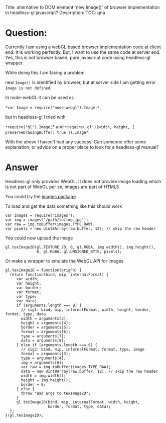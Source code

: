Title: alternative to DOM element 'new Image()' of browser implementation in headless-gl javascript?
Description:
TOC: qna

# Question:

Currently I am using a webGL based browser implementation code at client end. It is working perfectly. But, I want to use the same code at server end. Yes, this is not browser based, pure javascript code using headless-gl wrapper.

While doing this I am facing a problem.

new `Image()` is identified by browser, but at server side I am getting error `Image is not defined`. 

In node-webGL it can be used as 

`*var Image = require("node-webgl").Image;*`,

 but in headless-gl I tried with

 `*require("gl").Image;`* and `*require('gl')(width, height, { preserveDrawingBuffer: true }).Image*`.

With the above I haven't had any success. Can someone offer some explanation, or advice on a proper place to look for a headless-gl manual?

# Answer

Headless-gl only provides WebGL. It does not provide image loading which is not part of WebGL per se, images are part of HTML5

You could try the [images package](https://www.npmjs.com/package/images)

To load and get the data something like this should work

    var images = require('images');
    var img = images('/path/to/img.jpg');
    var raw = img.toBuffer(images.TYPE_RAW);
    var pixels = new Uint8Array(raw.buffer, 12); // skip the raw header
    
You could now upload the image

    gl.texImage2D(gl.TEXTURE_2D, 0, gl.RGBA, img.width(), img.height(),
                  0, gl.RGBA, gl.UNSIGNED_BYTE, pixels);

Or make a wrapper to emulate the WebGL API for images

    gl.texImage2D = function(origFn) {
      return function(bind, mip, internalFormat) {
         var width;
         var height;
         var border;
         var format;
         var type;
         var data;
         if (arguments.length === 9) {
           // sig1: bind, mip, internalFormat, width, height, border, format, type, data
           width = arguments[3];
           height = arguments[4];
           border = arguments[5];
           format = arguments[6];
           type = arguments[7];
           data = arguments[8];
         } else if (arguments.length === 6) {
           // sig2: bind, mip, internalFormat, format, type, image
           format = arguments[3];
           type = arguments[4];
           img = arguments[6];
           var raw = img.toBuffer(images.TYPE_RAW);
           data = new Uint8Array(raw.buffer, 12); // skip the raw header           
           width = img.width();
           height = img.height();
           border = 0;
         } else {
           throw "Bad args to texImage2D";
         }
         gl.texImage2D(bind, mip, internalFormat, width, height, 
                       border, format, type, data);
      };
    }(gl.texImage2D);


